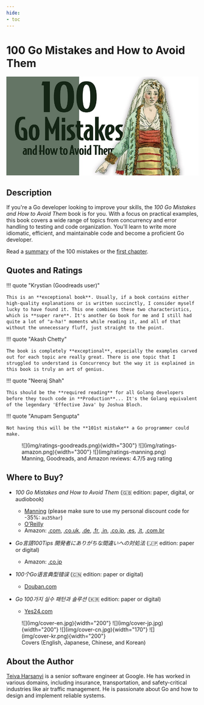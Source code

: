 ```yaml
---
hide:
- toc
---
```


# 100 Go Mistakes and How to Avoid Them

![](img/cover.png)

## Description

If you're a Go developer looking to improve your skills, the _100 Go Mistakes and How to Avoid Them_ book is for you. With a focus on practical examples, this book covers a wide range of topics from concurrency and error handling to testing and code organization. You'll learn to write more idiomatic, efficient, and maintainable code and become a proficient Go developer.

Read a [summary](index.md) of the 100 mistakes or the [first chapter](chapter-1.md).

## Quotes and Ratings

!!! quote "Krystian (Goodreads user)"

    This is an **exceptional book**. Usually, if a book contains either high-quality explanations or is written succinctly, I consider myself lucky to have found it. This one combines these two characteristics, which is **super rare**. It's another Go book for me and I still had quite a lot of "a-ha!" moments while reading it, and all of that without the unnecessary fluff, just straight to the point.

!!! quote "Akash Chetty"

    The book is completely **exceptional**, especially the examples carved out for each topic are really great. There is one topic that I struggled to understand is Concurrency but the way it is explained in this book is truly an art of genius.

!!! quote "Neeraj Shah"

    This should be the **required reading** for all Golang developers before they touch code in **Production**... It's the Golang equivalent of the legendary 'Effective Java' by Joshua Bloch.

!!! quote "Anupam Sengupta"

    Not having this will be the **101st mistake** a Go programmer could make.

<figure markdown>
  ![](img/ratings-goodreads.png){width="300"}
  ![](img/ratings-amazon.png){width="300"}
  ![](img/ratings-manning.png)
  <figcaption>Manning, Goodreads, and Amazon reviews: 4.7/5 avg rating</figcaption>
</figure>

## Where to Buy?

* _100 Go Mistakes and How to Avoid Them_ (🇬🇧 edition: paper, digital, or audiobook)
	* [Manning](https://www.manning.com/books/100-go-mistakes-and-how-to-avoid-them) (please make sure to use my personal discount code for -35%: `au35har`)
	* [O’Reilly](https://www.oreilly.com/library/view/100-go-mistakes/9781617299599/)
	* Amazon: [.com](https://www.amazon.com/dp/1617299596), [.co.uk](https://www.amazon.co.uk/dp/B0BBSNJR6B), [.de](https://www.amazon.de/dp/B0BBHQD8BQ), [.fr](https://www.amazon.fr/100-Mistakes-How-Avoid-Them/dp/1617299596), [.in](https://www.amazon.in/dp/B0BBHQD8BQ), [.co.jp](https://www.amazon.co.jp/dp/B0BBHQD8BQ), [.es](https://www.amazon.es/dp/B0BBHQD8BQ), [.it](https://www.amazon.it/dp/B0BBHQD8BQ), [.com.br](https://www.amazon.com.br/dp/B0BBHQD8BQ)

* _Go言語100Tips 開発者にありがちな間違いへの対処法_ (🇯🇵 edition: paper or digital)
	* Amazon: [.co.jp](https://www.amazon.co.jp/exec/obidos/ASIN/4295017531/)

* _100个Go语言典型错误_ (🇨🇳 edition: paper or digital)
    * [Douban.com](https://read.douban.com/ebook/455919353/)
    
* _Go 100가지 실수 패턴과 솔루션_ (🇰🇷 edition: paper or digital)
    * [Yes24.com](https://m.yes24.com/Goods/Detail/124158773)

<figure markdown>
  ![](img/cover-en.jpg){width="200"}
  ![](img/cover-jp.jpg){width="200"}
  ![](img/cover-cn.jpg){width="170"}
  ![](img/cover-kr.png){width="200"}
  <figcaption>Covers (English, Japanese, Chinese, and Korean)</figcaption>
</figure>

## About the Author

[Teiva Harsanyi](https://teivah.dev) is a senior software engineer at Google. He has worked in various domains, including insurance, transportation, and safety-critical industries like air traffic management. He is passionate about Go and how to design and implement reliable systems.
